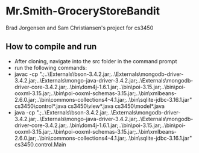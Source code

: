 # Mr.Smith-GroceryStoreBandit
Brad Jorgensen and Sam Christiansen's project for cs3450
## How to compile and run
* After cloning, navigate into the src folder in the command prompt
* run the following commands:
 * javac -cp ".;..\Externals\bson-3.4.2.jar;..\Externals\mongodb-driver-3.4.2.jar;..\Externals\mongo-java-driver-3.4.2.jar;..\Externals\mongodb-driver-core-3.4.2.jar;..\bin\dom4j-1.6.1.jar;..\bin\poi-3.15.jar;..\bin\poi-ooxml-3.15.jar;..\bin\poi-ooxml-schemas-3.15.jar;..\bin\xmlbeans-2.6.0.jar;..\bin\commons-collections4-4.1.jar;..\bin\sqlite-jdbc-3.16.1.jar" cs3450\\control\*.java cs3450\\view\*.java cs3450\\model\*.java
 * java -cp ".;..\Externals\bson-3.4.2.jar;..\Externals\mongodb-driver-3.4.2.jar;..\Externals\mongo-java-driver-3.4.2.jar;..\Externals\mongodb-driver-core-3.4.2.jar;..\bin\dom4j-1.6.1.jar;..\bin\poi-3.15.jar;..\bin\poi-ooxml-3.15.jar;..\bin\poi-ooxml-schemas-3.15.jar;..\bin\xmlbeans-2.6.0.jar;..\bin\commons-collections4-4.1.jar;..\bin\sqlite-jdbc-3.16.1.jar" cs3450.control.Main
